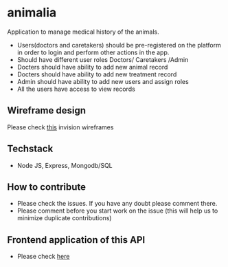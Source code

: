# animalia
Application to manage medical history of the animals.
- Users(doctors and caretakers) should be pre-registered on the platform in order to login and perform other actions in the app.
- Should have different user roles Doctors/ Caretakers /Admin
- Docters should have ability to add new animal record 
- Docters should have ability to add new treatment record
- Admin should have ability to add new users and assign roles
- All the users have access to view records


## Wireframe design
Please check [this](https://isuruabeywardana968111.invisionapp.com/freehand/Animalia-s3wxPxDYO) invision wireframes 

## Techstack
- Node JS, Express, Mongodb/SQL

## How to contribute
- Please check the issues. If you have any doubt please comment there.
- Please comment before you start work on the issue (this will help us to minimize duplicate contributions)

## Frontend application of this API
- Please check [here](https://github.com/GitHubExperts-LK/animalia_front)
